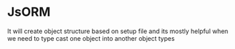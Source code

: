 # JsORM
It will create object structure based on setup file and its mostly helpful when we need to type cast one object into another object types  
